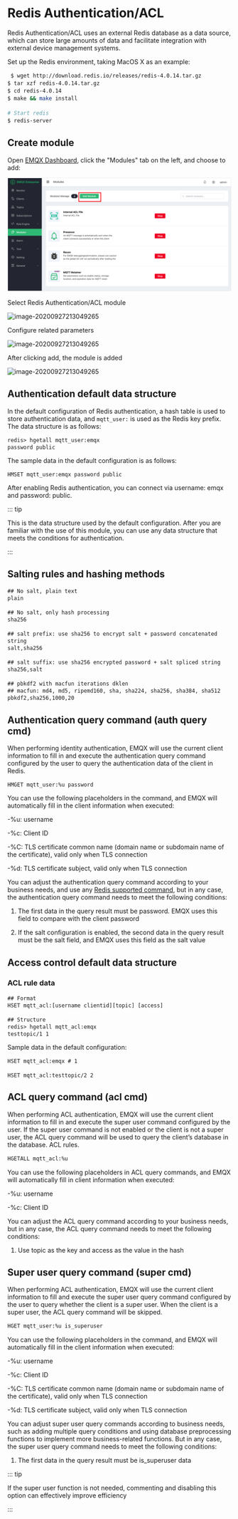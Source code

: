 # Redis Authentication/ACL

Redis Authentication/ACL uses an external Redis database as a data source, which can store large amounts of data and facilitate integration with external device management systems.

Set up the Redis environment, taking MacOS X as an example:

```bash
 $ wget http://download.redis.io/releases/redis-4.0.14.tar.gz
$ tar xzf redis-4.0.14.tar.gz
$ cd redis-4.0.14
$ make && make install

# Start redis
$ redis-server
```

## Create module

Open [EMQX Dashboard](http://127.0.0.1:18083/#/modules), click the "Modules" tab on the left, and choose to add:

![image-20200927213049265](./assets/modules.png)

Select Redis Authentication/ACL module

![image-20200927213049265](./assets/auth_redis2.png)

Configure related parameters

![image-20200927213049265](./assets/auth_redis3.png)

After clicking add, the module is added

![image-20200927213049265](./assets/auth_redis4.png)

## Authentication default data structure

In the default configuration of Redis authentication, a hash table is used to store authentication data, and `mqtt_user:` is used as the Redis key prefix. The data structure is as follows:

```
redis> hgetall mqtt_user:emqx
password public
```

The sample data in the default configuration is as follows:

```
HMSET mqtt_user:emqx password public
```

After enabling Redis authentication, you can connect via username: emqx and password: public.

::: tip

This is the data structure used by the default configuration. After you are familiar with the use of this module, you can use any data structure that meets the conditions for authentication.

:::

## Salting rules and hashing methods

```
## No salt, plain text
plain

## No salt, only hash processing
sha256

## salt prefix: use sha256 to encrypt salt + password concatenated string
salt,sha256

## salt suffix: use sha256 encrypted password + salt spliced ​​string
sha256,salt

## pbkdf2 with macfun iterations dklen
## macfun: md4, md5, ripemd160, sha, sha224, sha256, sha384, sha512
pbkdf2,sha256,1000,20
```

## Authentication query command (auth query cmd)

When performing identity authentication, EMQX will use the current client information to fill in and execute the authentication query command configured by the user to query the authentication data of the client in Redis.

```
HMGET mqtt_user:%u password
```

You can use the following placeholders in the command, and EMQX will automatically fill in the client information when executed:

-%u: username

-%c: Client ID

-%C: TLS certificate common name (domain name or subdomain name of the certificate), valid only when TLS connection

-%d: TLS certificate subject, valid only when TLS connection

You can adjust the authentication query command according to your business needs, and use any [Redis supported command](http://redisdoc.com/index.html), but in any case, the authentication query command needs to meet the following conditions:

1. The first data in the query result must be password. EMQX uses this field to compare with the client password

2. If the salt configuration is enabled, the second data in the query result must be the salt field, and EMQX uses this field as the salt value

## Access control default data structure

### ACL rule data

```
## Format
HSET mqtt_acl:[username clientid][topic] [access]

## Structure
redis> hgetall mqtt_acl:emqx
testtopic/1 1
```

Sample data in the default configuration:

```
HSET mqtt_acl:emqx # 1

HSET mqtt_acl:testtopic/2 2
```

## ACL query command (acl cmd)

When performing ACL authentication, EMQX will use the current client information to fill in and execute the super user command configured by the user. If the super user command is not enabled or the client is not a super user, the ACL query command will be used to query the client’s database in the database. ACL rules.

```bash
HGETALL mqtt_acl:%u
```

You can use the following placeholders in ACL query commands, and EMQX will automatically fill in client information when executed:

-%u: username

-%c: Client ID

You can adjust the ACL query command according to your business needs, but in any case, the ACL query command needs to meet the following conditions:

1. Use topic as the key and access as the value in the hash

## Super user query command (super cmd)

When performing ACL authentication, EMQX will use the current client information to fill and execute the super user query command configured by the user to query whether the client is a super user. When the client is a super user, the ACL query command will be skipped.

```bash
HGET mqtt_user:%u is_superuser
```

You can use the following placeholders in the command, and EMQX will automatically fill in the client information when executed:

-%u: username

-%c: Client ID

-%C: TLS certificate common name (domain name or subdomain name of the certificate), valid only when TLS connection

-%d: TLS certificate subject, valid only when TLS connection

You can adjust super user query commands according to business needs, such as adding multiple query conditions and using database preprocessing functions to implement more business-related functions. But in any case, the super user query command needs to meet the following conditions:

1. The first data in the query result must be is_superuser data

::: tip

If the super user function is not needed, commenting and disabling this option can effectively improve efficiency

:::